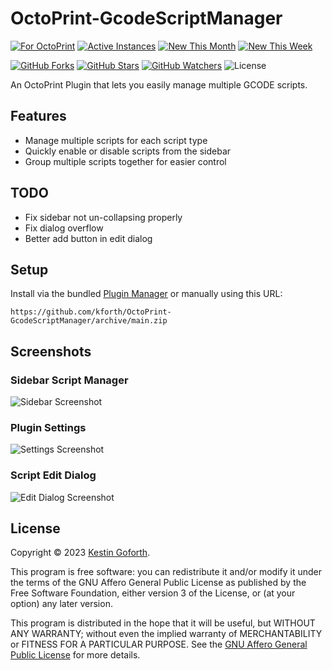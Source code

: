 # OctoPrint-GcodeScriptManager

[![For OctoPrint](https://img.shields.io/badge/OctoPrint--GcodeScriptManager-white?style=flat&logo=OctoPrint)](https://plugins.octoprint.org/plugins/GcodeScriptManager/)
[![Active Instances](https://img.shields.io/badge/dynamic/json?color=brightgreen&label=Active%20Instances&query=%24%5B%3F%28%40.id%3D%3D%22GcodeScriptManager%22%29%5D.stats.instances_month&url=https%3A%2F%2Fplugins.octoprint.org%2Fplugins.json&logo=OctoPrint&labelColor=white&style=flat)](https://plugins.octoprint.org/plugins/GcodeScriptManager/)
[![New This Month](https://img.shields.io/badge/dynamic/json?color=brightgreen&label=New%20Monthly&query=%24%5B%3F%28%40.id%3D%3D%22GcodeScriptManager%22%29%5D.stats.install_events_month&url=https%3A%2F%2Fplugins.octoprint.org%2Fplugins.json&logo=OctoPrint&labelColor=white&style=flat)](https://plugins.octoprint.org/plugins/GcodeScriptManager/)
[![New This Week](https://img.shields.io/badge/dynamic/json?color=brightgreen&label=New%20Weekly&query=%24%5B%3F%28%40.id%3D%3D%22GcodeScriptManager%22%29%5D.stats.install_events_week&url=https%3A%2F%2Fplugins.octoprint.org%2Fplugins.json&logo=OctoPrint&labelColor=white&style=flat)](https://plugins.octoprint.org/plugins/GcodeScriptManager/)

[![GitHub Forks](https://img.shields.io/github/forks/kforth/OctoPrint-GcodeScriptManager?label=Forks&logo=GitHub&logoColor=black&labelColor=white&color=blue)](https://github.com/kForth/OctoPrint-GcodeScriptManager/network/members)
[![GitHub Stars](https://img.shields.io/github/stars/kforth/OctoPrint-GcodeScriptManager?label=Stars&logo=GitHub&logoColor=black&labelColor=white&color=blue)](https://github.com/kForth/OctoPrint-GcodeScriptManager/stargazers)
[![GitHub Watchers](https://img.shields.io/github/watchers/kforth/OctoPrint-GcodeScriptManager?label=Watchers&logo=GitHub&logoColor=black&labelColor=white&color=blue)](https://github.com/kForth/OctoPrint-GcodeScriptManager/watchers)
![License](https://img.shields.io/github/license/kforth/OctoPrint-GcodeScriptManager?labelColor=white&color=blue)

An OctoPrint Plugin that lets you easily manage multiple GCODE scripts.

## Features

- Manage multiple scripts for each script type
- Quickly enable or disable scripts from the sidebar
- Group multiple scripts together for easier control

## TODO

- Fix sidebar not un-collapsing properly
- Fix dialog overflow
- Better add button in edit dialog

## Setup

Install via the bundled [Plugin Manager](https://docs.octoprint.org/en/master/bundledplugins/pluginmanager.html)
or manually using this URL:

    https://github.com/kforth/OctoPrint-GcodeScriptManager/archive/main.zip

## Screenshots

### Sidebar Script Manager
![Sidebar Screenshot](https://github.com/kForth/plugins.octoprint.org/raw/register/gcodescriptmanager/assets/img/plugins/gcodescriptmanager/sidebar.png)

### Plugin Settings
![Settings Screenshot](https://github.com/kForth/plugins.octoprint.org/raw/register/gcodescriptmanager/assets/img/plugins/gcodescriptmanager/settings.png)

### Script Edit Dialog
![Edit Dialog Screenshot](https://github.com/kForth/plugins.octoprint.org/raw/register/gcodescriptmanager/assets/img/plugins/gcodescriptmanager/editdialog.png)

## License

Copyright © 2023 [Kestin Goforth](https://github.com/kforth/).

This program is free software: you can redistribute it and/or modify it under the terms of the GNU Affero General Public License as published by the Free Software Foundation, either version 3 of the License, or (at your option) any later version.

This program is distributed in the hope that it will be useful, but WITHOUT ANY WARRANTY; without even the implied warranty of MERCHANTABILITY or FITNESS FOR A PARTICULAR PURPOSE.  See the [GNU Affero General Public License](https://www.gnu.org/licenses/agpl-3.0.en.html) for more details.
